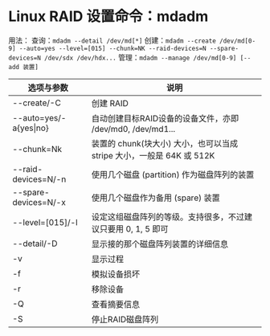 # Linux RAID 设置命令：mdadm
用法：
查询：`mdadm --detail /dev/md[*]`
创建：`mdadm --create /dev/md[0-9] --auto=yes --level=[015] --chunk=NK --raid-devices=N --spare-devices=N /dev/sdx /dev/hdx...`
管理：`mdadm --manage /dev/md[0-9] [--add 装置] `

|选项与参数|说明|
|-|-|
|--create/-C|创建 RAID |
|--auto=yes/-a{yes\|no}|自动创建目标RAID设备的设备文件，亦即 /dev/md0, /dev/md1...|
|--chunk=Nk|装置的 chunk(块大小) 大小，也可以当成 stripe 大小，一般是 64K 或 512K|
|--raid-devices=N/-n|使用几个磁盘 (partition) 作为磁盘阵列的装置|
|--spare-devices=N/-x|使用几个磁盘作为备用 (spare) 装置|
|--level=[015]/-l|设定这组磁盘阵列的等级。支持很多，不过建议只要用 0, 1, 5 即可|
|--detail/-D|显示接的那个磁盘阵列装置的详细信息|
|-v|显示过程|
|-f|模拟设备损坏|
|-r|移除设备|
|-Q|查看摘要信息|
|-S|停止RAID磁盘阵列|
